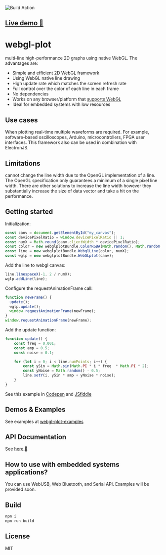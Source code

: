 ![Build Action](https://github.com/danchitnis/webgl-plot/workflows/Build/badge.svg "")

## [Live demo 🚀](https://danchitnis.github.io/webgl-plot-examples/)

# webgl-plot
multi-line high-performance 2D graphs using native WebGL. The advantages are:

 * Simple and efficient 2D WebGL framework
 * Using WebGL native line drawing 
 * High update rate which matches the screen refresh rate
 * Full control over the color of each line in each frame
 * No dependencies
 * Works on any browser/platform that [supports WebGL](https://caniuse.com/#feat=webgl)
 * Ideal for embedded systems with low resources
 

## Use cases
When plotting real-time multiple waveforms are required. For example, software-based oscilloscopes, Arduino, microcontrollers, FPGA user interfaces. This framework also can be used in combination with ElectronJS.

## Limitations
cannot change the line width due to the OpenGL implementation of a line. The OpenGL specification only guarantees a minimum of a single pixel line width. There are other solutions to increase the line width however they substantially increase the size of data vector and take a hit on the performance.

## Getting started
Initialization:
```javascript
const canv = document.getElementById("my_canvas");
const devicePixelRatio = window.devicePixelRatio || 1;
const numX = Math.round(canv.clientWidth * devicePixelRatio);
const color = new webglplotBundle.ColorRGBA(Math.random(), Math.random(), Math.random(), 1);
const line = new webglplotBundle.WebglLine(color, numX);
const wglp = new webglplotBundle.WebGLplot(canv);
```

Add the line to webgl canvas:
```javascript
line.linespaceX(-1, 2 / numX);
wglp.addLine(line);
```

Configure the requestAnimationFrame call:
```javascript
function newFrame() {
  update();
  wglp.update();
  window.requestAnimationFrame(newFrame);
}
window.requestAnimationFrame(newFrame);
```

Add the update function:
```javascript
function update() {
    const freq = 0.001;
    const amp = 0.5;
    const noise = 0.1;

    for (let i = 0; i < line.numPoints; i++) {
        const ySin = Math.sin(Math.PI * i * freq  * Math.PI * 2);
        const yNoise = Math.random() - 0.5;
        line.setY(i, ySin * amp + yNoise * noise);
    }
}
```

See this example in [Codepen](https://codepen.io/danchitnis/pen/mdJVEYY) and [JSfiddle](https://jsfiddle.net/danchitnis/mfcw73z2/)


## Demos & Examples
See examples at [webgl-plot-examples](https://github.com/danchitnis/webgl-plot-examples)

## API Documentation
See [here 📑](https://danchitnis.github.io/webgl-plot/)

## How to use with embedded systems applications?
You can use WebUSB, Web Bluetooth, and Serial API. Examples will be provided soon.

## Build
```bash
npm i
npm run build
```

## License
MIT


